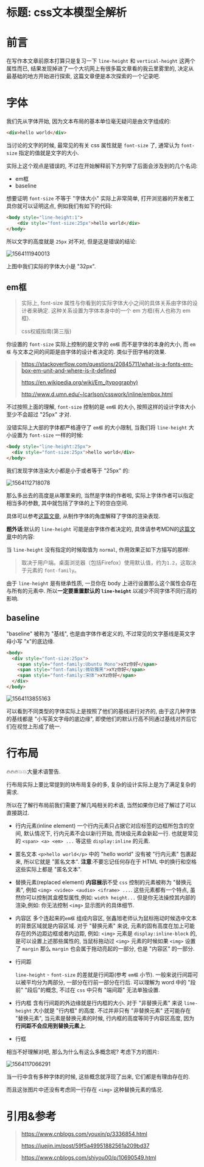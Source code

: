 # 标题: css文本模型全解析

# 前言

在写作本文章前原本打算只是复习一下 `line-height` 和 `vertical-height` 这两个属性而已, 结果发现掉进了一个大坑网上有很多篇文章看的我云里雾里的, 决定从最基础的地方开始进行探索, 这篇文章便是本次探索的一个记录吧.

# 字体

我们先从字体开始, 因为文本布局的基本单位毫无疑问是由文字组成的:

```html
<div>hello world</div>
```

当讨论的文字的时候, 最常见的有关 css 属性就是 `font-size` 了, 通常认为 `font-size` 指定的值就是文字的大小.

实际上这个观点是错误的, 不过在开始解释前下方列举了后面会涉及到的几个名词:

- em框
- baseline

想要证明 `font-size` 不等于 "字体大小" 实际上非常简单, 打开浏览器的开发者工具你就可以证明这点, 例如我们有如下的代码:

```html
<body style="line-height:1">
    <div style="font-size:25px">hello world</div>
</body>
```

所以文字的高度就是 `25px` 对不对, 但是这是错误的结论:

![1564111940013](C:\Users\zhao\Documents\library\article\assets\1564111940013.png)

上图中我们实际的字体大小是 "32px".

## em框

> 实际上, font-size 属性与你看到的实际字体大小之间的具体关系由字体的设计者来确定. 这种关系设置为字体本身中的一个 em 方框(有人也称为 em 框).
>
> css权威指南(第三版)

你设置的 `font-size` 实际上控制的是文字的 `em框` 而不是字体的本身的大小, 而 `em框` 与文本之间的间距是由字体的设计者决定的. 类似于田字格的效果.

>https://stackoverflow.com/questions/20845711/what-is-a-fonts-em-box-em-unit-and-where-is-it-defined
>
>https://en.wikipedia.org/wiki/Em_(typography)
>
>http://www.d.umn.edu/~lcarlson/csswork/inline/embox.html

不过按照上面的理解, `font-size` 控制的是 `em框` 的大小, 按照这样的设计字体大小至少不会超过 "25px" 才对.

没错实际上大部的字体都严格遵守了 `em框` 的大小限制, 当我们将 `line-height` 大小设置为 `font-size` 一样的时候:

```html
<body style="line-height:25px">
  <div style="font-size:25px">hello world</div>
</body>
```

我们发现字体渲染大小都是小于或者等于 "25px" 的:

![1564112718078](C:\Users\zhao\Documents\library\article\assets\1564112718078.jpg)

那么多出去的高度是从哪里来的, 当然是字体的作者啦, 实际上字体作者可以指定相当多的参数, 其中就包括了字体的上下的空白空间.

具体可以参考[这篇文章](https://juejin.im/post/59c9bc196fb9a00a402e0166), 从制作字体的角度解释了字体的渲染表现.

**题外话**:默认的 `line-height` 可能是由字体作者决定的, 具体请参考MDN的[这篇文章](https://developer.mozilla.org/zh-CN/docs/Web/CSS/line-height)中的内容:

当 `line-height` 没有指定的时候取值为 `normal`, 作用效果正如下方描写的那样:

> 取决于用户端。桌面浏览器（包括Firefox）使用默认值，约为`1.2`，这取决于元素的 `font-family`。

由于 `line-height` 是有继承性质, 一旦你在 body 上进行设置那么这个属性会存在与所有的元素中. 所以**一定要重置默认的 `line-height`** 以减少不同字体不同行高的影响.

## baseline

"baseline" 被称为 "基线", 也是由字体作者定义的, 不过常见的文字基线是英文字母小写 "x"的底边缘.

```html
<body>
  <div style="font-size:25px">
    <span style="font-family:Ubuntu Mono">xYz你好</span>
    <span style="font-family:微软雅黑">xYz你好</span>
    <span style="font-family:宋体">xYz你好</span>
  </div>
</body>
```

![1564113855163](C:\Users\zhao\Documents\library\article\assets\1564113855163.png)

可以看到不同类型的字体实际上是按照了他们的基线进行对齐的, 由于这几种字体的基线都是 "小写英文字母的底边缘", 即使他们的默认行高不同通过基线对齐后它们在视觉上形成了统一.

# 行布局

🔥🔥🔥💥💥大量术语警告.

行布局实际上要比常提到的块布局复杂的多, 复杂的设计实际上是为了满足复杂的需求.

所以在了解行布局前我们需要了解几吨相关的术语, 当然如果你已经了解过了可以直接跳过.

- 行内元素(inline element)
  一个行内元素只占据它对应标签的边框所包含的空间, 默认情况下, 行内元素不会以新行开始, 而块级元素会新起一行.
  也就是常见的 `<span> <a> <em> ...` 等这些 `display:inline` 的元素.

- 匿名文本
  `<p>hello world</p>` 中的 "hello world" 没有被 "行内元素" 包裹起来, 所以它就是 "匿名文本".
  **注意**:不要忘记任何存在于 HTML 中的换行和空格这些实际上都是 "匿名文本".

- 替换元素(replaced element)
  **内容展示**不受 `css` 控制的元素被称为 "替换元素", 例如 `<img> <video> <audio> <iframe> ...`.
  这些元素都有一个特点, 虽然你可以控制其盒模型属性,例如: `width height...` 但是你无法操控其内部的渲染,例如: 你无法控制 `<img>` 显示图片的具体细节.

- 内容区
  多个连起来的`em框` 组成内容区, 张鑫旭老师认为鼠标拖动时候选中文本的背景区域就是内容区域.
  对于 "替换元素" 来说, 元素的固有高度在加上可能存在的外边距边框或者内边距, 例如: `<img>` 元素是 `display:inline-block` 的, 是可以设置上述那些属性的, 当鼠标拖动过 `<img>` 元素的时候如果 `<img>` 设置了 `margin` 那么 `margin` 也会属于拖动亮起的一部分, 也是 "内容区" 的一部分.

- 行间距

  `line-height` - `font-size` 的差就是行间距(参考 `em框` 小节).
  一般来说行间距可以被平均分为两部分, 一部分在行前一部分在行后.
  可以理解为 word 中的 "段前" "段后"的概念, 不过在 `css` 中只有 "端间距" 无法单独设置.

- 行内框
  含有行间距的外边缘就是行内框的大小. 对于 "非替换元素" 来说 `line-height` 大小就是 "行内框" 的高度.
  不过并非只有 "非替换元素" 还可能存在 "替换元素", 当元素是替换元素的时候, 行内框的高度等同于内容区高度, 因为**行间距不会应用到替换元素上**.

- 行框

相当不好理解对吧, 那么为什么有这么多概念呢? 考虑下方的图片:

![1564117066291](C:\Users\zhao\Documents\library\article\assets\1564117066291.png)

当一行中含有多种字体的时候, 这些概念就浮现了出来, 它们都是有理由存在的.

而且这张图片中还没有考虑同一行存在 `<img>` 这种替换元素的情况.

# 引用&参考

> https://www.cnblogs.com/youxin/p/3336854.html
>
> https://juejin.im/post/59f5a49951882561a209bd37
>
> https://www.cnblogs.com/shiyou00/p/10690549.html